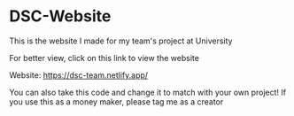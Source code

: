 # DSC-Website
This is the website I made for my team's project at University

For better view, click on this link to view the website

Website: https://dsc-team.netlify.app/

You can also take this code and change it to match with your own project!
If you use this as a money maker, please tag me as a creator
